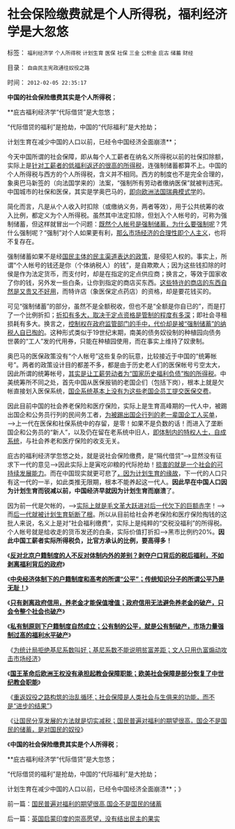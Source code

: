 # 社会保险缴费就是个人所得税，福利经济学是大忽悠

标签： `福利经济学` `个人所得税` `计划生育` `医保` `社保` `三金` `公积金` `庇古` `储蓄` `财经` 

目录： `自由民主宪政通往奴役之路`

时间： `2012-02-05 22:35:17`

**中国的社会保险缴费其实是个人所得税**；

**庇古福利经济学“代际借贷”是大忽悠；

“代际借贷的福利”是抢劫，中国的“代际福利”是大抢劫；

计划生育在减少中国的人口以前，已经令中国经济全面崩溃**；

今天中国所谓的社会保障，即从每个人工薪者在纳名义所得税以前的社保扣除额，实际上是[针对工薪者的低福利返还的很高的所得税](../../../2010/7/17/医保社保新农合没有解决任何问题.md)，连强制储蓄都算不上。中国的个人所得税与西方的个人所得税，含义并不相同。西方的制度也不是完全合理的，象奥巴马新签的（向法国学来的）法案，“强制所有劳动者缴纳医保”就被判违宪。中国城市的社保和医保，其实是学奥巴马的，[即向欧洲法国瑞典模式学](../../../2011/6/28/北欧模式不是经济学命题.md)的。

简化而言，凡是从个人收入时扣除（或缴纳义务，两者等效），用于公共统筹的收入比例，都定义为个人所得税。虽然其中法定扣除，但划入个人帐号的，可称为强制储蓄，但这样就冒出一个问题：[既然个人帐号是强制储蓄，为什么要强制呢](../../../2011/6/21/国民性本善，监管欲望就是邪恶.md)？凭什么强制呢？“强制”对个人如果更有利，[那么市场经济的合理性即个人主义](../../../2011/6/22/市场经济没有通货膨胀和经济危机.md)，也将不复存在。

强制储蓄如果不是经[国民主体的民主渠道表达的政策](../../../2011/4/15/（司法＝解释法律＋执行法律）的权力.md)，是侵犯人权的。事实上，所谓“个人帐号的钱还是你（个体纳税人）的钱”，是自欺欺人；因为这些钱扣除的时侯是作为法定货币，而支付时，却是在指定的定点供应商；换言之，等效于国家收了你的钱，另外发一些白条，让你到指定的商店买东西。[这些特许的商店的东西自然是又贵又不好用](../../../2011/6/11/美国医保医疗医药市场管制造成垄断和高价.md)，而特许店（象医保定点药店）的资格，却是要花钱买的。

可见“强制储蓄”的部分，虽然不是全额税收，但也不是“全额是你自已的”，而是打了一个比例折扣；[折扣有多大，取决于定点资格是管制的程度有多深](../../../2011/5/24/殖民主义和资本积累，无助于欧洲资本主义.md)；即社会寻租损耗有多大。换言之，[控制权在政府监管部门的手中，代价却是被“强制储蓄”的纳税人自已掏的](../../../2011/6/11/美国医保医疗医药市场管制造成垄断和高价.md)。这种形式类似于19世纪末期，南美的债务奴役制的种植园向债务世袭的“工人”发的代用券，只能在种植园使用，而在事实上维持了奴隶制。

奥巴马的医保政策没有“个人帐号”这些复杂的玩意，比较接近于中国的“统筹帐号”。两者的政策设计目的都差不多，都是由于历史老人们的医保帐号亏空太大，因此所谓的统筹帐号，[其实是让工薪劳动者为“国家历史福利负债”掏的所得税](../../../2010/4/6/社保“费改税”考验劳动者智慧.md)。中美统筹所不同之处，首先中国从医保报销的老国企们（包括下岗），根本上就是欠帐直接划入医保系统，[国企系统基本上没有为这些老国企员工提交医保交费](../../../2009/7/30/小小特权之多乎哉？不多也！.md)。

因此目前中国的社会养老保险和医疗保险，实际上是生育高峰期的一代人中，被踢出国企和公务员行列的民间务工者，[为被踢出国企行列的老一辈国企工人买单](../../../2009/7/30/身享特权不感恩来不知福.md)，——>上一代在医保和社保系统中的存留，是零！如果不是负数的话！而进入了垄断国企和公务员的“新人”，以及仍在留在老系统中旧人，[即体制内的特权人士，自成系统](../../../2009/8/10/主要矛盾很可能就是体制内外的矛盾.md)，与社会养老和医疗保险的收支无关。

庇古的福利经济学忽悠之处，就是说社会保险缴费，是“隔代借贷”——>显然没有征求下一代的意见——>因此实际上是寅吃卯粮的代际抢劫！[损害的就是一个社会的可持续发展能力](../../../2011/6/2/市场经济确保可持续性.md)。而在中国现实就更可悲了[，因为计划生育的缘故](../../../2011/1/22/计划生育荒谬绝伦.md)，下一代的人口只有这一代的一半，如此类推无限期，根本不能养起这一代人。**因此早在中国人口因为计划生育而锐减以前，中国经济早就因为计划生育而崩溃**了。

因为前一代是欠帐的，——>[实际上就是毛文革大跃进对后一代欠下的巨额赤字](http://darthvad123.wordpress.com/2011/04/11/%E4%B8%AD%E5%9B%BD%E4%B8%8D%E9%9C%80%E8%A6%81%E4%BF%A1%E4%BB%B0/)！——>而[后一代就被计划生育斩断了根](http://hi.baidu.com/darthchn/blog/item/95314adfd09ec94694ee37e1.html)。所以从目前给社会养老保险和医疗保险掏钱的这批人来说，名义上是对“社会福利缴费”，实际上是纯粹的“交税没福利”的所得税。个人帐号就是给收走的货币发还的白条，实际价值打折扣——>黑市比例约20%。**因此中国工薪者实际所得税负，比官方承认的比例，要高得多！**

《[**反对北京户籍制度的人不反对体制内外的差别？剥夺户口背后的税后福利，不如剥离福利背后的政府**](../../../2012/2/1/剥夺户口背后的税后福利，不如剥离福利背后的政府；.md)》

《[**中央经济体制下的户籍制度和高考的所谓“公平”；传统知识分子的所谓公平乃是无耻！**](../../../2012/2/1/预设公有制前提的所谓“公平”实乃无耻！.md)》

《[**只有剥离政府信用，养老金才能保值增值；政府信用无法避免养老金的破产，只会令整个社会也破产**](../../../2012/2/1/只有剥离政府信用，养老金才能保值增值.md)》

《[**私有制原则下户籍制度自然成立；公有制的公平，就是公有制破产，市场力量强制过高的福利水平破产**](../../../2012/2/3/公有制的公平就是破产,私有制原则下的户籍制度.md)》

《[为统计局拒绝基尼系数叫好；基尼系数不能说明贫富差距；文人只用仇富煽动攻击市场经济](../../../2012/2/2/为统计局拒绝基尼系数叫好；权威数字越少越好！.md)》

《[**国王革命后欧洲王权没有承担起教会保障职能；欧美社会保障是部分恢复了中世纪教会职能**](../../../2012/2/5/欧洲经济发展了，欧洲公众却怀念中世纪了.md)》

《[重返奴役之路构筑的治乱循环；社会保障是人类社会与生俱来的功能，而不是“进步的结果”](../../../2012/2/5/社会保障是人类社会与生俱来的功能，并非社会进步的结果.md)》

《[让国民分享发展的方法就是切实减税；国民普遍对福利的期望很高，国企不是国民的储蓄，是对国民的奴役](../../../2012/2/5/国民普遍对福利的期望很高,国企不是国民的储蓄.md)》

《**中国的社会保险缴费其实是个人所得税**；

**庇古福利经济学“代际借贷”是大忽悠；

“代际借贷的福利”是抢劫，中国的“代际福利”是大抢劫；

计划生育在减少中国的人口以前，已经令中国经济全面崩溃**；》



前一篇：[国民普遍对福利的期望很高,国企不是国民的储蓄](../../../2012/2/5/国民普遍对福利的期望很高,国企不是国民的储蓄.md)

后一篇：[英国启蒙印度的崇高愿望，没有结出民主的果实](../../../2012/2/6/英国启蒙印度的崇高愿望，没有结出民主的果实.md)